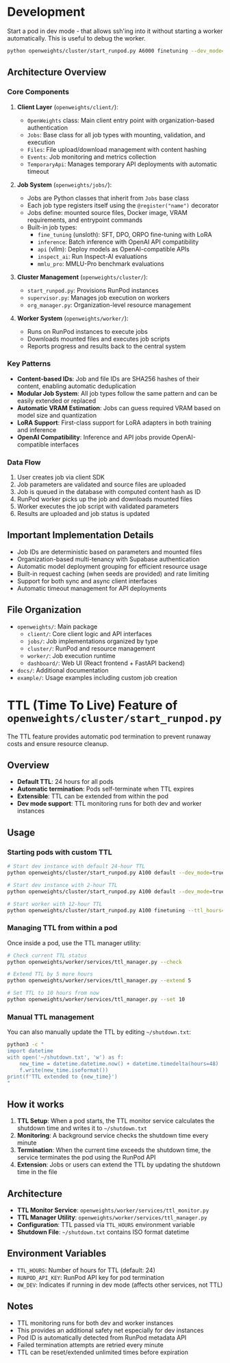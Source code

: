 # Development
Start a pod in dev mode - that allows ssh'ing into it without starting a worker automatically. This is useful to debug the worker.
```sh
python openweights/cluster/start_runpod.py A6000 finetuning --dev_mode=true
```

## Architecture Overview

### Core Components

1. **Client Layer** (`openweights/client/`):
   - `OpenWeights` class: Main client entry point with organization-based authentication
   - `Jobs`: Base class for all job types with mounting, validation, and execution
   - `Files`: File upload/download management with content hashing
   - `Events`: Job monitoring and metrics collection
   - `TemporaryApi`: Manages temporary API deployments with automatic timeout

2. **Job System** (`openweights/jobs/`):
   - Jobs are Python classes that inherit from `Jobs` base class
   - Each job type registers itself using the `@register("name")` decorator
   - Jobs define: mounted source files, Docker image, VRAM requirements, and entrypoint commands
   - Built-in job types:
     - `fine_tuning` (unsloth): SFT, DPO, ORPO fine-tuning with LoRA
     - `inference`: Batch inference with OpenAI API compatibility
     - `api` (vllm): Deploy models as OpenAI-compatible APIs
     - `inspect_ai`: Run Inspect-AI evaluations
     - `mmlu_pro`: MMLU-Pro benchmark evaluations

3. **Cluster Management** (`openweights/cluster/`):
   - `start_runpod.py`: Provisions RunPod instances
   - `supervisor.py`: Manages job execution on workers
   - `org_manager.py`: Organization-level resource management

4. **Worker System** (`openweights/worker/`):
   - Runs on RunPod instances to execute jobs
   - Downloads mounted files and executes job scripts
   - Reports progress and results back to the central system

### Key Patterns

- **Content-based IDs**: Job and file IDs are SHA256 hashes of their content, enabling automatic deduplication
- **Modular Job System**: All job types follow the same pattern and can be easily extended or replaced
- **Automatic VRAM Estimation**: Jobs can guess required VRAM based on model size and quantization
- **LoRA Support**: First-class support for LoRA adapters in both training and inference
- **OpenAI Compatibility**: Inference and API jobs provide OpenAI-compatible interfaces

### Data Flow

1. User creates job via client SDK
2. Job parameters are validated and source files are uploaded
3. Job is queued in the database with computed content hash as ID
4. RunPod worker picks up the job and downloads mounted files
5. Worker executes the job script with validated parameters
6. Results are uploaded and job status is updated


## Important Implementation Details

- Job IDs are deterministic based on parameters and mounted files
- Organization-based multi-tenancy with Supabase authentication
- Automatic model deployment grouping for efficient resource usage
- Built-in request caching (when seeds are provided) and rate limiting
- Support for both sync and async client interfaces
- Automatic timeout management for API deployments

## File Organization

- `openweights/`: Main package
  - `client/`: Core client logic and API interfaces
  - `jobs/`: Job implementations organized by type
  - `cluster/`: RunPod and resource management
  - `worker/`: Job execution runtime
  - `dashboard/`: Web UI (React frontend + FastAPI backend)
- `docs/`: Additional documentation
- `example/`: Usage examples including custom job creation


# TTL (Time To Live) Feature of `openweights/cluster/start_runpod.py`

The TTL feature provides automatic pod termination to prevent runaway costs and ensure resource cleanup.

## Overview

- **Default TTL**: 24 hours for all pods
- **Automatic termination**: Pods self-terminate when TTL expires
- **Extensible**: TTL can be extended from within the pod
- **Dev mode support**: TTL monitoring runs for both dev and worker instances

## Usage

### Starting pods with custom TTL

```bash
# Start dev instance with default 24-hour TTL
python openweights/cluster/start_runpod.py A100 default --dev_mode=true

# Start dev instance with 2-hour TTL
python openweights/cluster/start_runpod.py A100 default --dev_mode=true --ttl_hours=2

# Start worker with 12-hour TTL
python openweights/cluster/start_runpod.py A100 finetuning --ttl_hours=12
```

### Managing TTL from within a pod

Once inside a pod, use the TTL manager utility:

```bash
# Check current TTL status
python openweights/worker/services/ttl_manager.py --check

# Extend TTL by 5 more hours
python openweights/worker/services/ttl_manager.py --extend 5

# Set TTL to 10 hours from now
python openweights/worker/services/ttl_manager.py --set 10
```

### Manual TTL management

You can also manually update the TTL by editing `~/shutdown.txt`:

```bash
python3 -c "
import datetime
with open('~/shutdown.txt', 'w') as f:
    new_time = datetime.datetime.now() + datetime.timedelta(hours=48)
    f.write(new_time.isoformat())
print(f'TTL extended to {new_time}')
"
```

## How it works

1. **TTL Setup**: When a pod starts, the TTL monitor service calculates the shutdown time and writes it to `~/shutdown.txt`
2. **Monitoring**: A background service checks the shutdown time every minute
3. **Termination**: When the current time exceeds the shutdown time, the service terminates the pod using the RunPod API
4. **Extension**: Jobs or users can extend the TTL by updating the shutdown time in the file

## Architecture

- **TTL Monitor Service**: `openweights/worker/services/ttl_monitor.py`
- **TTL Manager Utility**: `openweights/worker/services/ttl_manager.py`
- **Configuration**: TTL passed via `TTL_HOURS` environment variable
- **Shutdown File**: `~/shutdown.txt` contains ISO format datetime

## Environment Variables

- `TTL_HOURS`: Number of hours for TTL (default: 24)
- `RUNPOD_API_KEY`: RunPod API key for pod termination
- `OW_DEV`: Indicates if running in dev mode (affects other services, not TTL)

## Notes

- TTL monitoring runs for both dev and worker instances
- This provides an additional safety net especially for dev instances
- Pod ID is automatically detected from RunPod metadata API
- Failed termination attempts are retried every minute
- TTL can be reset/extended unlimited times before expiration
